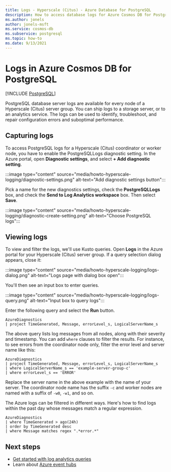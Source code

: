 ```yaml
---
title: Logs - Hyperscale (Citus) - Azure Database for PostgreSQL
description: How to access database logs for Azure Cosmos DB for PostgreSQL
ms.author: jonels
author: jonels-msft
ms.service: cosmos-db
ms.subservice: postgresql
ms.topic: how-to
ms.date: 9/13/2021
---
```


# Logs in Azure Cosmos DB for PostgreSQL

[!INCLUDE [PostgreSQL](../includes/appliesto-postgresql.md)]

PostgreSQL database server logs are available for every node of a Hyperscale
(Citus) server group. You can ship logs to a storage server, or to an analytics
service. The logs can be used to identify, troubleshoot, and repair
configuration errors and suboptimal performance.

## Capturing logs

To access PostgreSQL logs for a Hyperscale (Citus) coordinator or worker node,
you have to enable the PostgreSQLLogs diagnostic setting. In the Azure
portal, open **Diagnostic settings**, and select **+ Add diagnostic setting**.

:::image type="content" source="media/howto-hyperscale-logging/diagnostic-settings.png" alt-text="Add diagnostic settings button":::

Pick a name for the new diagnostics settings, check the **PostgreSQLLogs** box,
and check the **Send to Log Analytics workspace** box.  Then select **Save**.

:::image type="content" source="media/howto-hyperscale-logging/diagnostic-create-setting.png" alt-text="Choose PostgreSQL logs":::

## Viewing logs

To view and filter the logs, we'll use Kusto queries. Open **Logs** in the
Azure portal for your Hyperscale (Citus) server group. If a query selection
dialog appears, close it:

:::image type="content" source="media/howto-hyperscale-logging/logs-dialog.png" alt-text="Logs page with dialog box open":::

You'll then see an input box to enter queries.

:::image type="content" source="media/howto-hyperscale-logging/logs-query.png" alt-text="Input box to query logs":::

Enter the following query and select the **Run** button.

```kusto
AzureDiagnostics
| project TimeGenerated, Message, errorLevel_s, LogicalServerName_s
```

The above query lists log messages from all nodes, along with their severity
and timestamp. You can add `where` clauses to filter the results. For instance,
to see errors from the coordinator node only, filter the error level and server
name like this:

```kusto
AzureDiagnostics
| project TimeGenerated, Message, errorLevel_s, LogicalServerName_s
| where LogicalServerName_s == 'example-server-group-c'
| where errorLevel_s == 'ERROR'
```

Replace the server name in the above example with the name of your server. The
coordinator node name has the suffix `-c` and worker nodes are named
with a suffix of `-w0`, `-w1`, and so on.

The Azure logs can be filtered in different ways. Here's how to find logs
within the past day whose messages match a regular expression.

```kusto
AzureDiagnostics
| where TimeGenerated > ago(24h)
| order by TimeGenerated desc
| where Message matches regex ".*error.*"
```

## Next steps

- [Get started with log analytics queries](../../azure-monitor/logs/log-analytics-tutorial.md)
- Learn about [Azure event hubs](../../event-hubs/event-hubs-about.md)
